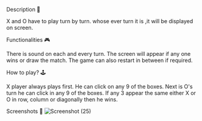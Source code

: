 Description 📃

X and O have to play turn by turn.
whose ever turn it is ,it will be displayed on screen.

Functionalities 🎮

There is sound on each and every turn.
The screen will appear if any one wins or draw the match.
The game can also restart in between if required.

How to play? 🕹️

X player always plays first. He can click on any 9 of the boxes.
Next is O's turn he can click in any 9 of the boxes.
If any 3 appear the same either X or O in row, column or diagonally then he wins.

Screenshots 📸
![Screenshot (25)](https://github.com/Ash0807/Tic-Tac-Toe/assets/93093775/0d1ba118-2758-48c9-ae5a-17e736118a6b)

